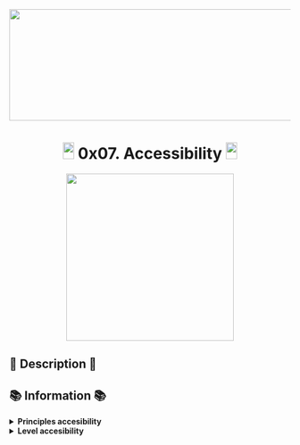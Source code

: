 <div align="center"><img src="https://user-images.githubusercontent.com/66263776/98416555-43fa9b80-204d-11eb-800a-df8e19b62655.jpg" width="700" height= "200"> </div>

# <div align="center"><img src="https://user-images.githubusercontent.com/66263776/98705433-b6b88f00-234b-11eb-97b7-cb193f7424f4.png" width="20" height= "30"> 0x07. Accessibility <img src="https://user-images.githubusercontent.com/66263776/98705433-b6b88f00-234b-11eb-97b7-cb193f7424f4.png" width="20" height= "30"> </div>

<div align="center"><img src="https://user-images.githubusercontent.com/66263776/118801087-3e84d600-b866-11eb-8e87-ef06c84b04be.png" width="300" height= "300"> </div>

## :scroll: Description :scroll:

## :books: Information :books:

<details>
    <summary><b>Principles accesibility</b></summary>

<div align="center">
    <table>
        <tr>
            <td align="center"><b>Principles</b></td>
            <td align="center"><b>Description</b></td>
        </tr>
        <tr>
            <td align="center"><b>Perceivable</b></td>
            <td align="center"> Can users perceive the content? This helps us keep in mind that just because something is perceivable with one sense, such as sight, that doesn’t mean that all users can perceive it.</td>
        </tr>
        <tr>
            <td align="center"><b>Operable</b></td>
            <td align="center">Can users use UI components and navigate the content? For example, something that requires a hover interaction cannot be operated by someone who can’t use a mouse or touch screen.</td>
        </tr>
                <tr>
            <td align="center"><b>Understandable</b></td>
            <td align="center">Can users understand the content? Can users understand the interface and is it consistent enough to avoid confusion?</td>
        </tr>
        <tr>
            <td align="center"><b>Robust</b></td>
            <td align="center">Can the content be consumed by a wide variety of user agents (browsers)? Does it work with assistive technology?</td>
        </tr>
    </table>
</div>
</details>

<details>
<summary><b>Level accesibility</b></summary>
<div align="center">
    <table>
        <tr>
            <td align="center"><b>Level</b></td>
            <td align="center"><b>Description</b></td>
        </tr>
        <tr>
            <td align="center"><b>A</b></td>
            <td align="center">This level improves accessibility for most sites by making it easier for browsing readers to navigate a site and translate its content, but it is still pretty basic.</td>
        </tr>
        <tr>
            <td align="center"><b>AA</b></td>
            <td align="center">This level makes content accessible to people with a wider range of disabilities by providing guidance on elements such as color contrast and error identification. Regulators prefer this level.</td>
        </tr>
        <tr>
            <td align="center"><b>AAA</b></td>
            <td align="center">The highest level of accessibility compliance, this makes content accessible to the widest range of people, but it can significantly alter the design of a site. Government legislation doesn’t typically require this because it’s not always possible to conform.</td>
        </tr>
    </table>
</div>
</details>